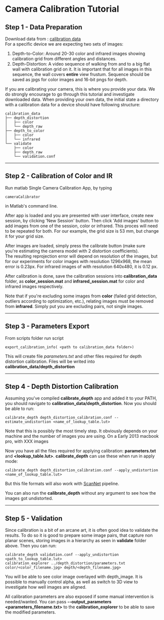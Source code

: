 Camera Calibration Tutorial
============================================

## Step 1 - Data Preparation
Download data from : [calibration data](http://blank)  
For a specific device we are expecting two sets of images:
1. Depth-to-Color: Around 20-30 color and infrared images showing calibration grid 
from different angles and distances. 
2. Depth-Distortion: A video sequence of walking from and to a big flat wall with
calibration grid on it. It is important that for all images in this sequence,
the wall covers __entire__ view frustum. Sequence should be saved as jpgs for color
images and 16-bit pngs for depth.

If you are calibrating your camera, this is where you provide your data. We do 
strongly encourage to go through this tutorial and investigate downloaded data.
When providing your own data, the initial state a directory with a calibration
data for a device should have following structure:
~~~~~~~~
calibration_data
├── depth_distortion
│   ├── color
│   └── depth_raw   
├── depth_to_color
│   ├── color
│   └── infrared
└── validate
    ├── color
    ├── depth_raw
    └── validation.conf
~~~~~~~~

-----------

## Step 2 - Calibration of Color and IR
Run matlab Single Camera Calibration App, by typing 
~~~~~~~~
cameraCalibrator
~~~~~~~~
in Matlab's command line.

After app is loaded and you are presented with user interface, create new 
session, by clicking 'New Session' button. Then click 'Add images' button to 
add images from one of the session, color or infrared. This proces will need to 
be repeated for both. For our example, the grid size is 53 mm, but change it
for your grid size.

After images are loaded, simply press the calibrate button (make sure you're
estimating the camera model with 2 distortion coefficients).  
The resulting reprojection error will depend on resolution of the images, but 
for our experiments for color images with resolution 1296x968, the mean error is
0.23px. For infrared images of with resolution 640x480, it is 0.12 px.

After calibration is done, save the calibration sessions into 
__calibration_data__ folder, as __color_session.mat__ and 
__infrared_session.mat__ for color and infrared images respectively.

Note that if you're excluding some images from __color__ (failed grid detection, 
outliers according to optimization, etc.), relating images must be removed from
__infrared__. Simply put you are excluding pairs, not single images.

-----------

## Step 3 - Parameters Export
From scripts folder run script 
~~~~~~~~
export_calibration_info( <path to calibration_data folder>)
~~~~~~~~
This will create file _parameters.txt_ and other files required for depth 
distortion calibration. Files will be writed into __calibration_data/depth_distortion__ 

-----------

## Step 4 - Depth Distortion Calibration
Assuming you've compiled __calibrate_depth__ app and added it to your PATH, 
you should navigate to __calibration_data/depth_distortion__. Now you should be
able to run: 
~~~~~~~~
calibrate_depth depth_distortion_calibration.conf --estimate_undistortion <name_of_lookup_table.lut>
~~~~~~~~
Note that this is possibly the most timely step. It obviously depends on your machine
and the number of images you are using. On a Early 2013 macbook pro, with XXX images 

Now you have all the files required for applying calibration: __parameters.txt__ and
__<lookup_table.lut>__. __calibrate_depth__ can use these when run in apply mode:
~~~~~~~~
calibrate_depth depth_distortion_calibration.conf --apply_undistortion <name_of_lookup_table.lut>
~~~~~~~~
But this file formats will also work with [ScanNet](http://link) pipeline.

You can also run the __calibrate_depth__ without any argument to see how the
images got undistorted.

-----------

## Step 5 - Validation
Since calibration is a bit of an arcane art, it is often good idea to validate
the results. To do so it is good to prepare some image pairs, that capture
non planar scenes, storing images in a hierarchy as seen in __validate__ folder above.
Then you can run:
~~~~~~~~
calibrate_depth validation.conf --apply_undistortion <path_to_lookup_table.lut>
calibration_explorer ../depth_distortion/parameters.txt color/<color_filename.jpg> depth/<depth_filename.jpg>
~~~~~~~~
You will be able to see color image overlayed with depth_image. It is possible
to manually control alpha, as well as switch to 3D view to investigate how 
well images are aligned.

All calibration parameters are also exposed if some manual intervention is needed/wanted.
You can pass __--output_parameters <parameters_filename.txt>__ to the 
__calibration_explorer__ to be able to save the modified parameters.

